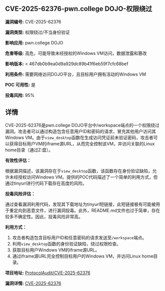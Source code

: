 ## CVE-2025-62376-pwn.college DOJO-权限绕过

**漏洞编号:** CVE-2025-62376

**漏洞类型:** 权限绕过/不当身份验证

**影响应用:** pwn.college DOJO

**危害等级:** 高危，可能导致未经授权的Windows VM访问，数据泄露和篡改

**影响版本:** < 467db0b9ea0d9a929dc89b41f6eb59f7cfc68bef

**利用条件:** 需要网络访问DOJO平台，且目标用户拥有活动的Windows VM

**POC 可用性:** 是

**投毒风险:** 95%

## 详情

CVE-2025-62376是pwn.college DOJO平台中/workspace端点的一个权限绕过漏洞。攻击者可以通过构造包含任意用户ID和密码的请求，冒充其他用户访问其Windows VM。由于`view_desktop`函数在生成访问凭证前未验证密码，攻击者可以获得目标用户VM的iframe源URL，从而完全控制该VM，并访问关联的Linux home目录（通过Z:盘）。

**有效性评估：**

根据漏洞描述，该漏洞存在于`view_desktop`函数，该函数存在身份验证缺陷，允许未经授权访问Windows VM。提供的POC代码描述了一个简单的利用方式，但通过tinyurl进行代码下载存在高度的风险。

**投毒风险评估：**

通过查看漏洞利用代码，发现其下载地址为tinyurl短链接，此短链接极有可能被用于重定向到恶意文件，进行漏洞投毒。此外，README.md文件也过于简单，存在较多不确定性。因此，投毒风险非常高。

**利用方式：**

1.  攻击者构造包含目标用户ID和任意密码的请求发送至`/workspace`端点。
2.  利用`view_desktop`函数的身份验证缺陷，绕过权限检查。
3.  获取目标用户Windows VM的iframe源URL。
4.  通过iframe源URL完全控制目标用户的Windows VM，并访问Linux home目录。

**项目地址:** [ProtocolAudit/CVE-2025-62376](https://github.com/ProtocolAudit/CVE-2025-62376)

**漏洞详情:** [CVE-2025-62376](https://nvd.nist.gov/vuln/detail/CVE-2025-62376)